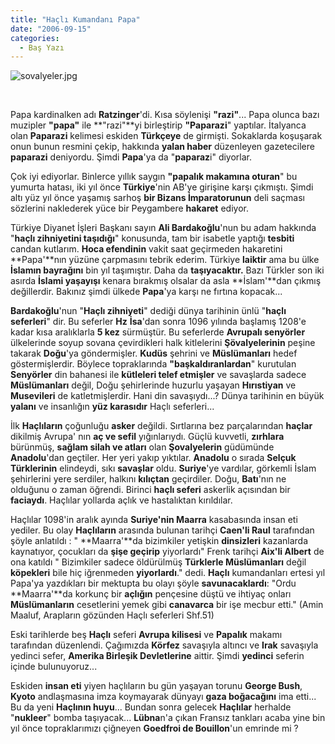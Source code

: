 ```yaml
---
title: "Haçlı Kumandanı Papa"
date: "2006-09-15"
categories: 
  - Baş Yazı
---
```


![sovalyeler.jpg](/uploads/2006/09/sovalyeler.kucukresim.jpg)

  

Papa kardinalken adı **Ratzinger**'di. Kısa söylenişi **"razi"**... Papa olunca bazı muzipler **"papa"** ile **"razi"**yi birleştirip **"Paparazi**" yaptılar. İtalyanca olan **Paparazi** kelimesi eskiden **Türkçeye** de girmişti. Sokaklarda koşuşarak onun bunun resmini çekip, hakkında **yalan haber** düzenleyen gazetecilere **paparazi** deniyordu. Şimdi **Papa**'ya da "**paparaz**i" diyorlar.

Çok iyi ediyorlar. Binlerce yıllık saygın **"papalık makamına oturan**" bu yumurta hatası, iki yıl önce **Türkiye**'nin AB'ye girişine karşı çıkmıştı. Şimdi altı yüz yıl önce yaşamış sarhoş **bir Bizans İmparatorunun** deli saçması sözlerini naklederek yüce bir Peygambere **hakaret** ediyor.

Türkiye Diyanet İşleri Başkanı sayın **Ali Bardakoğlu**'nun bu adam hakkında "**haçlı zihniyetini taşıdığı**" konusunda, tam bir isabetle yaptığı **tesbiti** candan kutlarım. **Hoca efendinin** vakit saat geçirmeden hakaretini **Papa'**nın yüzüne çarpmasını tebrik ederim. Türkiye **laiktir** ama bu ülke **İslamın bayrağını** bin yıl taşımıştır. Daha da **taşıyacaktır.** Bazı Türkler son iki asırda **İslami yaşayışı** kenara bırakmış olsalar da asla **İslam'**dan çıkmış değillerdir. Bakınız şimdi ülkede **Papa**'ya karşı ne fırtına kopacak...

**Bardakoğlu**'nun "**Haçlı zihniyeti**" dediği dünya tarihinin ünlü "**haçlı seferleri**" dir. Bu seferler **Hz** **İsa**'dan sonra 1096 yılında başlamış 1208'e kadar kısa aralıklarla **5 kez** sürmüştür. Bu seferlerde **Avrupalı senyörler** ülkelerinde soyup sovana çevirdikleri halk kitlelerini **Şövalyelerinin** peşine takarak **Doğu**'ya göndermişler. **Kudüs** şehrini ve **Müslümanları** hedef göstermişlerdir. Böylece topraklarında **"başkaldıranlardan**" kurutulan **Senyörler** din bahanesi ile **kütleleri telef etmişler** ve savaşlarda sadece **Müslümanları** değil, Doğu şehirlerinde huzurlu yaşayan **Hırıstiyan** ve **Musevileri** de katletmişlerdir. Hani din savaşıydı...? Dünya tarihinin en büyük **yalanı** ve insanlığın **yüz karasıdır** Haçlı seferleri...

İlk **Haçlıların** çoğunluğu **asker** değildi. Sırtlarına bez parçalarından **haçlar** dikilmiş Avrupa' nın **aç ve sefil** yığınlarıydı. Güçlü kuvvetli, **zırhlara** bürünmüş, **sağlam silah ve atları** olan **Şovalyelerin** güdümünde **Anadolu**'dan geçtiler. Her yeri yakıp yıktılar. **Anadolu** o sırada **Selçuk Türklerinin** elindeydi, sıkı **savaşlar** oldu. **Suriye**'ye vardılar, görkemli İslam şehirlerini yere serdiler, halkını **kılıçtan** geçirdiler. Doğu, **Batı**'nın ne olduğunu o zaman öğrendi. Birinci **haçlı seferi** askerlik açısından bir **faciaydı**. Haçlılar yollarda açlık ve hastalıktan kırıldılar.

Haçlılar 1098'in aralık ayında **Suriye'nin Maarra** kasabasında insan eti yediler. Bu olay **Haçlıların** arasında bulunan tarihçi **Caen'li Raul** tarafından şöyle anlatıldı : " **Maarra'**da bizimkiler yetişkin **dinsizleri** kazanlarda kaynatıyor, çocukları da **şişe geçirip** yiyorlardı" Frenk tarihçi **Aix'li Albert** de ona katıldı " Bizimkiler sadece öldürülmüş **Türklerle Müslümanları** değil **köpekleri** bile hiç iğrenmeden **yiyorlardı**." dedi. **Haçlı** kumandanları ertesi yıl Papa'ya yazdıkları bir mektupta bu olayı şöyle **savunacaklardı**: "Ordu **Maarra'**da korkunç bir **açlığın** pençesine düştü ve ihtiyaç onları **Müslümanların** cesetlerini yemek gibi **canavarca** bir işe mecbur etti." (Amin Maaluf, Arapların gözünden Haçlı seferleri Shf.51)

Eski tarihlerde beş **Haçlı** seferi **Avrupa kilisesi** ve **Papalık** makamı tarafından düzenlendi. Çağımızda **Körfez** savaşıyla altıncı ve **Irak** savaşıyla yedinci sefer, **Amerika Birleşik Devletlerine** aittir. Şimdi **yedinci** seferin içinde bulunuyoruz...

Eskiden **insan eti** yiyen haçlıların bu gün yaşayan torunu **George Bush**, **Kyoto** andlaşmasına imza koymayarak dünyayı **gaza boğacağını** ima etti... Bu da yeni **Haçlının huyu**... Bundan sonra gelecek **Haçlılar** herhalde "**nukleer**" bomba taşıyacak... **Lübna**n'a çıkan Fransız tankları acaba yine bin yıl önce topraklarımızı çiğneyen **Goedfroi de Bouillon**'un emrinde mi ?
